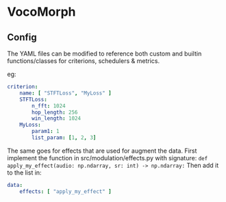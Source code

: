 # VocoMorph

## Config
The YAML files can be modified to reference both custom and builtin functions/classes for criterions, schedulers & metrics.

eg:
```yaml
criterion:
    name: [ "STFTLoss", "MyLoss" ]
    STFTLoss:
        n_fft: 1024
        hop_length: 256
        win_length: 1024
    MyLoss:
        param1: 1
        list_param: [1, 2, 3]
```


The same goes for effects that are used for augment the data.
First implement the function in src/modulation/effects.py with signature: `def apply_my_effect(audio: np.ndarray, sr: int) -> np.ndarray:`
Then add it to the list in:
```yaml
data:
    effects: [ "apply_my_effect" ]
```

